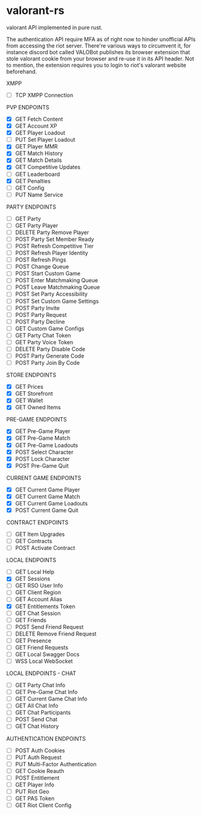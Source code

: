 # valorant-rs

valorant API implemented in pure rust.

The authentication API require MFA as of right now to hinder unofficial APIs from accessing the riot server.
There're various ways to circumvent it, for instance discord bot called VALOBot publishes its browser extension that stole valorant cookie from your browser and re-use it in its API header. Not to mention, the extension requires you to login to riot's valorant website beforehand.

XMPP
- [ ] TCP XMPP Connection

PVP ENDPOINTS
- [x] GET Fetch Content
- [x] GET Account XP
- [x] GET Player Loadout
- [ ] PUT Set Player Loadout
- [x] GET Player MMR
- [x] GET Match History
- [x] GET Match Details
- [x] GET Competitive Updates
- [ ] GET Leaderboard
- [x] GET Penalties
- [ ] GET Config
- [ ] PUT Name Service

PARTY ENDPOINTS
- [ ] GET Party
- [ ] GET Party Player
- [ ] DELETE Party Remove Player
- [ ] POST Party Set Member Ready
- [ ] POST Refresh Competitive Tier
- [ ] POST Refresh Player Identity
- [ ] POST Refresh Pings
- [ ] POST Change Queue
- [ ] POST Start Custom Game
- [ ] POST Enter Matchmaking Queue
- [ ] POST Leave Matchmaking Queue
- [ ] POST Set Party Accessibility
- [ ] POST Set Custom Game Settings
- [ ] POST Party Invite
- [ ] POST Party Request
- [ ] POST Party Decline
- [ ] GET Custom Game Configs
- [ ] GET Party Chat Token
- [ ] GET Party Voice Token
- [ ] DELETE Party Disable Code
- [ ] POST Party Generate Code
- [ ] POST Party Join By Code

STORE ENDPOINTS
- [x] GET Prices
- [x] GET Storefront
- [x] GET Wallet
- [x] GET Owned Items

PRE-GAME ENDPOINTS
- [x] GET Pre-Game Player
- [x] GET Pre-Game Match
- [x] GET Pre-Game Loadouts
- [x] POST Select Character
- [x] POST Lock Character
- [x] POST Pre-Game Quit

CURRENT GAME ENDPOINTS
- [x] GET Current Game Player
- [x] GET Current Game Match
- [x] GET Current Game Loadouts
- [x] POST Current Game Quit

CONTRACT ENDPOINTS
- [ ] GET Item Upgrades
- [ ] GET Contracts
- [ ] POST Activate Contract

LOCAL ENDPOINTS
- [ ] GET Local Help
- [x] GET Sessions
- [ ] GET RSO User Info
- [ ] GET Client Region
- [ ] GET Account Alias
- [x] GET Entitlements Token
- [ ] GET Chat Session
- [ ] GET Friends
- [ ] POST Send Friend Request
- [ ] DELETE Remove Friend Request
- [ ] GET Presence
- [ ] GET Friend Requests
- [ ] GET Local Swagger Docs
- [ ] WSS Local WebSocket

LOCAL ENDPOINTS - CHAT
- [ ] GET Party Chat Info
- [ ] GET Pre-Game Chat Info
- [ ] GET Current Game Chat Info
- [ ] GET All Chat Info
- [ ] GET Chat Participants
- [ ] POST Send Chat
- [ ] GET Chat History

AUTHENTICATION ENDPOINTS
- [ ] POST Auth Cookies
- [ ] PUT Auth Request
- [ ] PUT Multi-Factor Authentication
- [ ] GET Cookie Reauth
- [ ] POST Entitlement
- [ ] GET Player Info
- [ ] PUT Riot Geo
- [ ] GET PAS Token
- [ ] GET Riot Client Config
